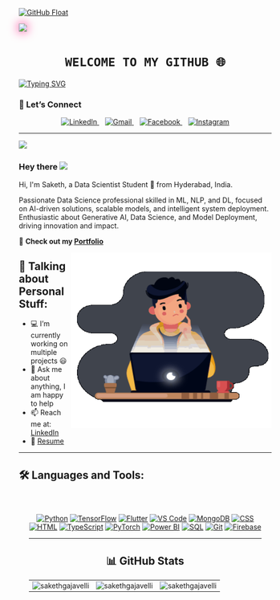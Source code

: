 [![GitHub Float](https://media.giphy.com/media/ZVik7pBtu9dNS/giphy.gif)](https://github.com/your-username)


<a href="https://github.com/your-username" target="_blank">
  <img src="https://skillicons.dev/icons?i=github" width="60" style="filter: drop-shadow(0 0 10px #ff0077);" />
</a>




<h1 align="center"><code> WELCOME TO MY GITHUB 🌐 </code></h1>

<a href="https://git.io/typing-svg"><img src="https://readme-typing-svg.herokuapp.com?font=Montserrat&weight=700&size=28&duration=3000&pause=500&color=E6E6FA&background=0A0A2310¢er=true&vCenter=true&width=480&lines=Mastering+Data+Art;I'm+Saketh,+Data+Expert;Insights+with+Precision;View+My+Dashboards;Explore+My+Projects" alt="Typing SVG" /></a>

### 🌟 Let’s Connect  

<p align="center">
  
  <a href="https://www.linkedin.com/in/saketh-gajavelli-6aa55b303/" target="_blank">
    <img src="https://upload.wikimedia.org/wikipedia/commons/c/ca/LinkedIn_logo_initials.png" alt="LinkedIn" width="40px">
  </a>
  &nbsp;&nbsp;
  <a href="mailto:sakethmunna220@gmail.com">
    <img src="https://www.vectorlogo.zone/logos/gmail/gmail-icon.svg" alt="Gmail" width="40px">
  </a>
  &nbsp;&nbsp;
  <a href="https://www.facebook.com/SakethMunna007/">
    <img src="https://www.vectorlogo.zone/logos/facebook/facebook-icon.svg" alt="Facebook" width="40px">
  </a>
  &nbsp;&nbsp;
  <a href="https://www.instagram.com/saketh_007_" target="_blank">
    <img src="https://upload.wikimedia.org/wikipedia/commons/a/a5/Instagram_icon.png" alt="Instagram" width="40px">
  </a>
</p>

---

![](https://visitor-badge.glitch.me/badge?page_id=sakethgajavelli.SakethGajavelli)

### Hey there <img src="https://media.giphy.com/media/hvRJCLFzcasrR4ia7z/giphy.gif" width="25px">  

Hi, I'm Saketh, a Data Scientist Student  🚀 from Hyderabad, India. 

Passionate Data Science professional skilled in ML, NLP, and DL, focused on AI-driven solutions, scalable models, and intelligent system deployment. Enthusiastic about Generative AI, Data Science, and Model Deployment, driving innovation and impact.

🔗 **Check out my [Portfolio](https://sakethgajavelli.github.io/My-Portfolio)**  

<img align="right" alt="GIF" src="https://github.com/SakethGajavelli/SakethGajavelli/blob/main/code.gif/thinking.gif?raw=true" width="400" height="350" />

## &#128205; Talking about Personal Stuff:

- 💻 I’m currently working on multiple projects 😃  
- 💬 Ask me about anything, I am happy to help  
- 📫 Reach me at: [LinkedIn](https://www.linkedin.com/in/saketh-gajavelli-6aa55b303/)  
- 📝 [Resume](https://drive.google.com/file/d/1H4eiJy67Vq8dyo4pt39Qf06Qiis1SWn1/view?usp=sharing)


---


## &#128736; Languages and Tools:

<div style="text-align: center; padding: 20px;">
  <!-- Badges with Hover Animation -->
  <div style="margin-top: 20px;">
    <a href="https://www.python.org" target="_blank"><img src="https://img.shields.io/badge/-Python-3776AB?style=flat&logo=python&logoColor=white" alt="Python" class="tech-badge" /></a>
    <a href="https://www.tensorflow.org" target="_blank"><img src="https://img.shields.io/badge/-TensorFlow-FF6F00?style=flat&logo=tensorflow&logoColor=white" alt="TensorFlow" class="tech-badge" /></a>
    <a href="https://flutter.dev" target="_blank"><img src="https://img.shields.io/badge/-Flutter-02569B?style=flat&logo=flutter&logoColor=white" alt="Flutter" class="tech-badge" /></a>
    <a href="https://code.visualstudio.com" target="_blank"><img src="https://img.shields.io/badge/-VS%20Code-007ACC?style=flat&logo=visualstudiocode&logoColor=white" alt="VS Code" class="tech-badge" /></a>
    <a href="https://www.mongodb.com" target="_blank"><img src="https://img.shields.io/badge/-MongoDB-47A248?style=flat&logo=mongodb&logoColor=white" alt="MongoDB" class="tech-badge" /></a>
    <a href="https://www.w3.org/Style/CSS/" target="_blank"><img src="https://img.shields.io/badge/-CSS-1572B6?style=flat&logo=css3&logoColor=white" alt="CSS" class="tech-badge" /></a>
    <a href="https://www.w3.org/html/" target="_blank"><img src="https://img.shields.io/badge/-HTML-E34F26?style=flat&logo=html5&logoColor=white" alt="HTML" class="tech-badge" /></a>
    <a href="https://www.typescriptlang.org" target="_blank"><img src="https://img.shields.io/badge/-TypeScript-3178C6?style=flat&logo=typescript&logoColor=white" alt="TypeScript" class="tech-badge" /></a>
    <a href="https://pytorch.org" target="_blank"><img src="https://img.shields.io/badge/-PyTorch-EE4C2C?style=flat&logo=pytorch&logoColor=white" alt="PyTorch" class="tech-badge" /></a>
    <a href="https://powerbi.microsoft.com" target="_blank"><img src="https://img.shields.io/badge/-PowerBI-F2C811?style=flat&logo=powerbi&logoColor=black" alt="Power BI" class="tech-badge" /></a>
    <a href="https://www.mysql.com" target="_blank"><img src="https://img.shields.io/badge/-SQL-4479A1?style=flat&logo=mysql&logoColor=white" alt="SQL" class="tech-badge" /></a>
    <a href="https://git-scm.com" target="_blank"><img src="https://img.shields.io/badge/-Git-F05032?style=flat&logo=git&logoColor=white" alt="Git" class="tech-badge" /></a>
    <a href="https://firebase.google.com" target="_blank"><img src="https://img.shields.io/badge/-Firebase-FFCA28?style=flat&logo=firebase&logoColor=black" alt="Firebase" class="tech-badge" /></a>
  </div>

---

## 📊 GitHub Stats  

<div align="center">
  
<table>
  
  <tr>
    <td><img src="https://github-readme-stats.vercel.app/api?username=sakethgajavelli&show_icons=true&theme=gotham" alt="sakethgajavelli"/></td>
    <td><img src="https://github-readme-stats.vercel.app/api/top-langs?username=sakethgajavelli&show_icons=true&locale=en&layout=compact&theme=gotham" alt="sakethgajavelli"/></td>
    <td><img src="https://github-readme-streak-stats.herokuapp.com/?user=sakethgajavelli&theme=radical" alt="sakethgajavelli" /></td>
  </tr>
  
</table>

</div>
